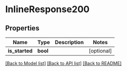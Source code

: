 # InlineResponse200

## Properties
Name | Type | Description | Notes
------------ | ------------- | ------------- | -------------
**is_started** | **bool** |  | [optional] 

[[Back to Model list]](../README.md#documentation-for-models) [[Back to API list]](../README.md#documentation-for-api-endpoints) [[Back to README]](../README.md)


